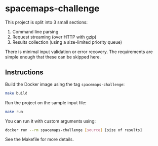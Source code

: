 # spacemaps-challenge

This project is split into 3 small sections:

1. Command line parsing
2. Request streaming (over HTTP with gzip)
3. Results collection (using a size-limited priority queue)

There is minimal input validation or error recovery. The requirements are simple enough that these can be skipped here.

## Instructions

Build the Docker image using the tag `spacemaps-challenge`:

```sh
make build
```

Run the project on the sample input file:

```sh
make run
```

You can run it with custom arguments using:

```sh
docker run --rm spacemaps-challenge [source] [size of results]
```

See the Makefile for more details.
